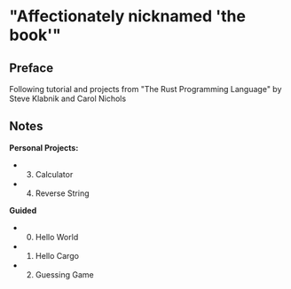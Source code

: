 # **"Affectionately nicknamed 'the book'"**

## **Preface**

Following tutorial and projects from "The Rust Programming Language" by Steve Klabnik and Carol Nichols

## **Notes**

**Personal Projects:**
- 03. Calculator
- 04. Reverse String


**Guided**
- 00. Hello World
- 01. Hello Cargo
- 02. Guessing Game